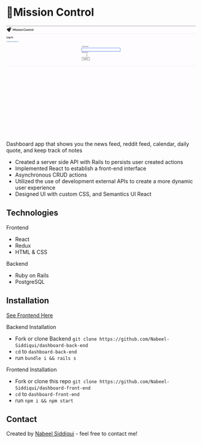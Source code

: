 # :rocket:Mission Control
![alt text](https://github.com/Nabeel-Siddiqui/dashboard-front-end/blob/master/demo/demo.gif)
<br>

Dashboard app that shows you the news feed, reddit feed, calendar, daily quote, and keep track of notes 

- Created a server side API with Rails to persists user created actions
- Implemented React to establish a front-end interface 
- Asynchronous CRUD actions 
- Utilized the use of development external APIs to create a more dynamic user experience 
- Designed UI with custom CSS, and Semantics UI React 

## Technologies
Frontend
* React
* Redux
* HTML & CSS

Backend
* Ruby on Rails
* PostgreSQL

## Installation
[See Frontend Here](https://github.com/Nabeel-Siddiqui/dashboard-front-end)

Backend Installation
* Fork or clone Backend ```git clone https://github.com/Nabeel-Siddiqui/dashboard-back-end```
* ```cd``` to ```dashboard-back-end```
* run ```bundle i && rails s``` 

Frontend Installation
* Fork or clone this repo ```git clone https://github.com/Nabeel-Siddiqui/dashboard-front-end```
* ```cd``` to ```dashboard-front-end```
* run ```npm i && npm start``` 

## Contact
Created by [Nabeel Siddiqui](https://www.https://nabeelsiddiqui.netlify.app/) - feel free to contact me!
